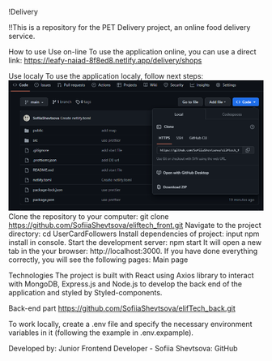 !Delivery

!!This is a repository for the PET Delivery project, an online food delivery service.

How to use
Use on-line
To use the application online, you can use a direct link: https://leafy-naiad-8f8ed8.netlify.app/delivery/shops


Use localy
To use the application localy, follow next steps:
![Image alt](/src/images/Screenshot_1.png)
Clone the repository to your computer: git clone https://github.com/SofiiaShevtsova/eliftech_front.git
Navigate to the project directory: cd UserCardFollowers
Install dependencies of project: input npm install in console.
Start the development server: npm start
It will open a new tab in the your browser: http://localhost:3000.
If you have done everything correctly, you will see the following pages:
Main page

Technologies
The project is built with React using Axios library to interact with MongoDB, Express.js and Node.js to develop the back end of the application and styled by Styled-components.

Back-end part
https://github.com/SofiiaShevtsova/elifTech_back.git

To work locally, create a .env file and specify the necessary environment variables in it (following the example in .env.expample).

Developed by:
Junior Frontend Developer - Sofiia Shevtsova: GitHub